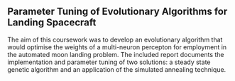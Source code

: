 ## Parameter Tuning of Evolutionary Algorithms for Landing Spacecraft
The aim of this coursework was to develop an evolutionary algorithm that would optimise the weights of a multi-neuron percepton for employment in the automated moon landing problem. The included report documents the implementation and parameter tuning of two solutions: a steady state genetic algorithm and an application of
the simulated annealing technique.
